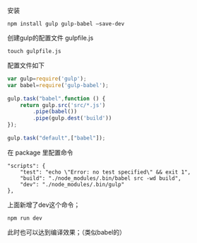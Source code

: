 安装
```
npm install gulp gulp-babel –save-dev
```
创建gulp的配置文件 gulpfile.js
```
touch gulpfile.js
```
配置文件如下
```javascript
var gulp=require('gulp');
var babel=require('gulp-babel');
    
gulp.task("babel",function () {
    return gulp.src('src/*.js')
        .pipe(babel())
        .pipe(gulp.dest('build'))
});
    
gulp.task("default",["babel"]);
```
在 package 里配置命令
```
"scripts": {
    "test": "echo \"Error: no test specified\" && exit 1",
    "build": "./node_modules/.bin/babel src -wd build",
    "dev": "./node_modules/.bin/gulp"
},
```
上面新增了dev这个命令；
```
npm run dev
```
此时也可以达到编译效果；（类似babel的）
